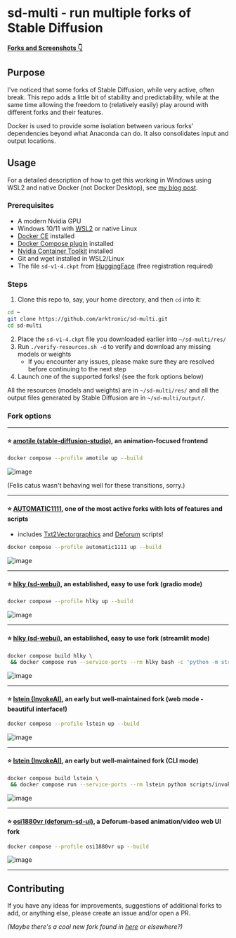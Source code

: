 # sd-multi - run multiple forks of Stable Diffusion

**[ Forks and Screenshots 👇](https://github.com/arktronic/sd-multi#fork-options)**

## Purpose

I've noticed that some forks of Stable Diffusion, while very active, often break. This repo adds a little bit of stability and predictability, while at the same time allowing the freedom to (relatively easily) play around with different forks and their features.

Docker is used to provide some isolation between various forks' dependencies beyond what Anaconda can do. It also consolidates input and output locations.

## Usage

For a detailed description of how to get this working in Windows using WSL2 and native Docker (not Docker Desktop), see [my blog post](https://trycatch.dev/2022/10/01/stable-diffusion-on-wsl2-with-docker/).

### Prerequisites

- A modern Nvidia GPU
- Windows 10/11 with [WSL2](https://learn.microsoft.com/en-us/windows/wsl/install) or native Linux
- [Docker CE](https://docs.docker.com/engine/install/) installed
- [Docker Compose plugin](https://docs.docker.com/compose/install/) installed
- [Nvidia Container Toolkit](https://docs.nvidia.com/datacenter/cloud-native/container-toolkit/install-guide.html#docker) installed
- Git and wget installed in WSL2/Linux
- The file `sd-v1-4.ckpt` from [HuggingFace](https://huggingface.co/CompVis/stable-diffusion-v-1-4-original) (free registration required)

### Steps

1. Clone this repo to, say, your home directory, and then `cd` into it:
```bash
cd ~
git clone https://github.com/arktronic/sd-multi.git
cd sd-multi
```

2. Place the `sd-v1-4.ckpt` file you downloaded earlier into `~/sd-multi/res/`
3. Run `./verify-resources.sh -d` to verify and download any missing models or weights
    - If you encounter any issues, please make sure they are resolved before continuing to the next step
4. Launch one of the supported forks! (see the fork options below)

All the resources (models and weights) are in `~/sd-multi/res/` and all the output files generated by Stable Diffusion are in `~/sd-multi/output/`.

### Fork options

---

#### ⭐ [amotile (stable-diffusion-studio)](https://github.com/amotile/stable-diffusion-studio/), an animation-focused frontend
```bash
docker compose --profile amotile up --build
```
![image](https://user-images.githubusercontent.com/344911/196015333-f91b9cf7-702d-4207-97b6-aa3504aece8b.png)

(Felis catus wasn't behaving well for these transitions, sorry.)

---

#### ⭐ [AUTOMATIC1111](https://github.com/AUTOMATIC1111/stable-diffusion-webui/), one of the most active forks with lots of features and scripts
- includes [Txt2Vectorgraphics](https://github.com/GeorgLegato/Txt2Vectorgraphics) and [Deforum](https://github.com/deforum-art/deforum-for-automatic1111-webui) scripts!
```bash
docker compose --profile automatic1111 up --build
```
![image](https://user-images.githubusercontent.com/344911/196003725-c6bb6624-4900-4fa8-a76f-c1639d86fb96.png)

---

#### ⭐ [hlky (sd-webui)](https://github.com/sd-webui/stable-diffusion-webui/), an established, easy to use fork (gradio mode)
```bash
docker compose --profile hlky up --build
```
![image](https://user-images.githubusercontent.com/344911/194965931-46949452-0103-48f1-bb7a-a149338ed97c.png)

---

#### ⭐ [hlky (sd-webui)](https://github.com/sd-webui/stable-diffusion-webui/), an established, easy to use fork (streamlit mode)
```bash
docker compose build hlky \
 && docker compose run --service-ports --rm hlky bash -c 'python -m streamlit run scripts/webui_streamlit.py'
```
![image](https://user-images.githubusercontent.com/344911/194966164-eb4dc5a4-4ad5-43f1-8d7d-254dbacf4f57.png)

---

#### ⭐ [lstein (InvokeAI)](https://github.com/invoke-ai/InvokeAI/), an early but well-maintained fork (web mode - beautiful interface!)
```bash
docker compose --profile lstein up --build
```
![image](https://user-images.githubusercontent.com/344911/194965220-d1225e16-9ad0-4093-89e1-f1b60a726719.png)

---

#### ⭐ [lstein (InvokeAI)](https://github.com/invoke-ai/InvokeAI/), an early but well-maintained fork (CLI mode)
```bash
docker compose build lstein \
 && docker compose run --service-ports --rm lstein python scripts/invoke.py
```
![image](https://user-images.githubusercontent.com/344911/194965397-36635481-ae00-4b1b-a38f-9f2dae34a84a.png)

---

#### ⭐ [osi1880vr (deforum-sd-ui)](https://github.com/osi1880vr/deforum-sd-ui/), a Deforum-based animation/video web UI fork
```bash
docker compose --profile osi1880vr up --build
```
![image](https://user-images.githubusercontent.com/344911/194966751-77ecd5a3-1bc3-40a1-8fc9-9ffd12e5c99a.png)

---

## Contributing

If you have any ideas for improvements, suggestions of additional forks to add, or anything else, please create an issue and/or open a PR.

_(Maybe there's a cool new fork found in [here](https://github.com/sw-yx/prompt-eng#sd-major-forks) or elsewhere?)_
